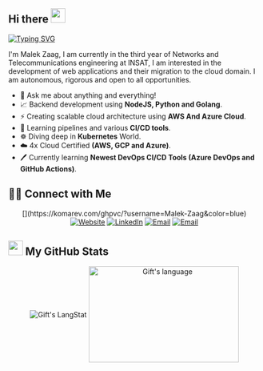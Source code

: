 ## Hi there <img src="https://github.com/TheDudeThatCode/TheDudeThatCode/blob/master/Assets/Hi.gif" width="29px"> 
[![Typing SVG](https://readme-typing-svg.demolab.com/?lines=Cloud+and+DevOps+student;Network+Engineer;CyberSecurity+Enthusiast)](https://git.io/typing-svg)

<div>
 <p>
 I'm Malek Zaag, I am currently in the third year of Networks and Telecommunications engineering at INSAT, I am interested in the development of web applications and their migration to the cloud domain. I am autonomous, rigorous and open to all opportunities. 
   
 - 💬 Ask me about anything and everything!
 - 📈&nbsp;Backend development using **NodeJS, Python and Golang**.
 - ⚡&nbsp;Creating scalable cloud architecture using **AWS And Azure Cloud**.
 - 🎯&nbsp;Learning pipelines and various **CI/CD tools**.
 - ☸️ Diving deep in **Kubernetes** World.
 - ☁️&nbsp;4x Cloud Certified **(AWS, GCP and Azure)**.
 - 🖊&nbsp;Currently learning **Newest DevOps CI/CD Tools (Azure DevOps and GitHub Actions)**.  

 </p>
</div>

## 🤝🏻 Connect with Me 
<p align="center">
 [](https://komarev.com/ghpvc/?username=Malek-Zaag&color=blue)
 <a href="https://malek-zaag.netlify.app/" target="_blank"><img alt="Website" src="https://img.shields.io/website?url=https://malek-zaag.netlify.app"></a>
 <a href="https://www.linkedin.com/in/malekzaag/" target="_blank"><img alt="LinkedIn" src="https://img.shields.io/badge/-malek_zaag-blue?style=flat&logo=Linkedin&logoColor=white"></a>
 <a href="https://github.com/Malek-Zaag"><img alt="Email" src="https://img.shields.io/github/followers/Malek-Zaag?label=Follow&style=social"></a>
 <a href="mailto:zaag.malek1@gmail.com"><img alt="Email" src="https://img.shields.io/badge/-malek_zaag-c14438?style=flat&logo=Gmail&logoColor=white"></a>
</p>


## <img src = "https://i.pinimg.com/originals/65/c4/f4/65c4f452571be1261e9c623f7da488ac.gif" width = 29px> My GitHub Stats 
 <div align="center">
  <img align="center" src="https://streak-stats.demolab.com/?user=Malek-Zaag" alt="Gift's LangStat" /> 
  <img align="center" src="https://github-readme-stats.vercel.app/api/top-langs?username=Malek-Zaag&langs_count=8&layout=compact&size_weight=0.5&count_weight=0.5" alt="Gift's language" height="192px"  width="300px"/>
</div>

<!--   <img align="center" src="https://github-readme-streak-stats.herokuapp.com/?user=Malek-Zaag" alt="Gift's LangStat" /> -->




